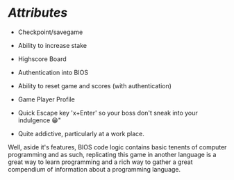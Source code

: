 # *Attributes*

* Checkpoint/savegame

* Ability to increase stake

* Highscore Board

* Authentication into BIOS

* Ability to reset game and scores (with authentication)

* Game Player Profile 

* Quick Escape key 'x+Enter' so your boss don't sneak into your indulgence 😁"

* Quite addictive, particularly at a work place.

 Well, aside it's features, BIOS code logic contains basic tenents of computer programming and as such, replicating this game in another language is a great way to learn programming and a rich way to gather a great compendium of information about a programming language.
